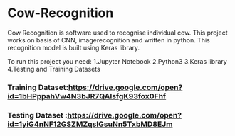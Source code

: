 # Cow-Recognition
Cow Recognition is software used to recognise individual cow.
This project works on basis of CNN, imagerecognition and written in python.
This recognition model is built using  Keras library.

To run this project you need:
1.Jupyter Notebook
2.Python3
3.Keras library
4.Testing and Training Datasets

### Training Dataset:https://drive.google.com/open?id=1bHPppahVw4N3bJR7QAIsfgK93fox0Fhf
### Testing Dataset :https://drive.google.com/open?id=1yiG4nNF12GSZMZqsIGsuNn5TxbMD8EJm
